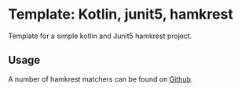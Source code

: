 # Template: Kotlin, junit5, hamkrest

Template for a simple kotlin and Junit5 hamkrest project.

## Usage

A number of hamkrest matchers can be found on [Github](https://github.com/npryce/hamkrest).